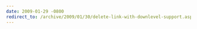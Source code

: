 ```yaml
---
date: 2009-01-29 -0800
redirect_to: /archive/2009/01/30/delete-link-with-downlevel-support.aspx/
---
```

